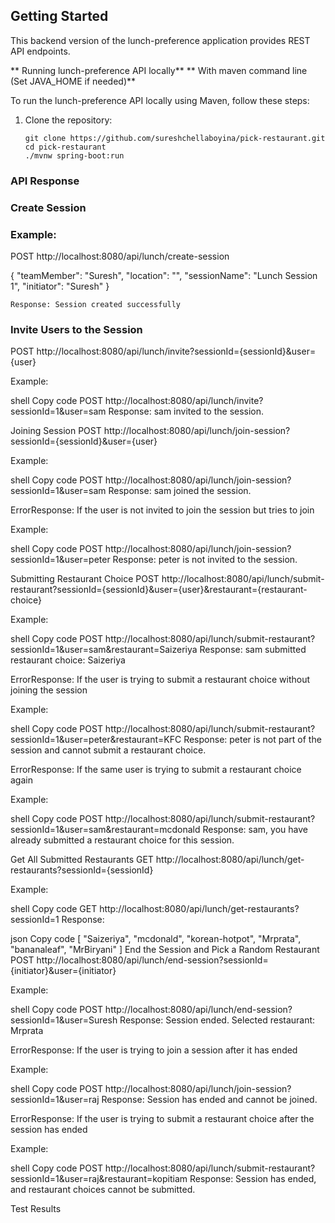 ## Getting Started

This backend version of the lunch-preference application provides REST API endpoints.

** Running lunch-preference API locally**
** With maven command line (Set JAVA_HOME if needed)**

To run the lunch-preference API locally using Maven, follow these steps:

1. Clone the repository:

   ```
   git clone https://github.com/sureshchellaboyina/pick-restaurant.git
   cd pick-restaurant
   ./mvnw spring-boot:run
   ```

### API Response
### Create Session
### Example:

POST http://localhost:8080/api/lunch/create-session

{
  "teamMember": "Suresh",
  "location": "",
  "sessionName": "Lunch Session 1",
  "initiator": "Suresh"
}

```Response: Session created successfully```

### Invite Users to the Session
POST http://localhost:8080/api/lunch/invite?sessionId={sessionId}&user={user}

Example:

shell
Copy code
POST http://localhost:8080/api/lunch/invite?sessionId=1&user=sam
Response: sam invited to the session.

Joining Session
POST http://localhost:8080/api/lunch/join-session?sessionId={sessionId}&user={user}

Example:

shell
Copy code
POST http://localhost:8080/api/lunch/join-session?sessionId=1&user=sam
Response: sam joined the session.

ErrorResponse: If the user is not invited to join the session but tries to join

Example:

shell
Copy code
POST http://localhost:8080/api/lunch/join-session?sessionId=1&user=peter
Response: peter is not invited to the session.

Submitting Restaurant Choice
POST http://localhost:8080/api/lunch/submit-restaurant?sessionId={sessionId}&user={user}&restaurant={restaurant-choice}

Example:

shell
Copy code
POST http://localhost:8080/api/lunch/submit-restaurant?sessionId=1&user=sam&restaurant=Saizeriya
Response: sam submitted restaurant choice: Saizeriya

ErrorResponse: If the user is trying to submit a restaurant choice without joining the session

Example:

shell
Copy code
POST http://localhost:8080/api/lunch/submit-restaurant?sessionId=1&user=peter&restaurant=KFC
Response: peter is not part of the session and cannot submit a restaurant choice.

ErrorResponse: If the same user is trying to submit a restaurant choice again

Example:

shell
Copy code
POST http://localhost:8080/api/lunch/submit-restaurant?sessionId=1&user=sam&restaurant=mcdonald
Response: sam, you have already submitted a restaurant choice for this session.

Get All Submitted Restaurants
GET http://localhost:8080/api/lunch/get-restaurants?sessionId={sessionId}

Example:

shell
Copy code
GET http://localhost:8080/api/lunch/get-restaurants?sessionId=1
Response:

json
Copy code
[
  "Saizeriya",
  "mcdonald",
  "korean-hotpot",
  "Mrprata",
  "bananaleaf",
  "MrBiryani"
]
End the Session and Pick a Random Restaurant
POST http://localhost:8080/api/lunch/end-session?sessionId={initiator}&user={initiator}

Example:

shell
Copy code
POST http://localhost:8080/api/lunch/end-session?sessionId=1&user=Suresh
Response: Session ended. Selected restaurant: Mrprata

ErrorResponse: If the user is trying to join a session after it has ended

Example:

shell
Copy code
POST http://localhost:8080/api/lunch/join-session?sessionId=1&user=raj
Response: Session has ended and cannot be joined.

ErrorResponse: If the user is trying to submit a restaurant choice after the session has ended

Example:

shell
Copy code
POST http://localhost:8080/api/lunch/submit-restaurant?sessionId=1&user=raj&restaurant=kopitiam
Response: Session has ended, and restaurant choices cannot be submitted.

Test Results
<!-- Include any relevant test results and information here. -->
